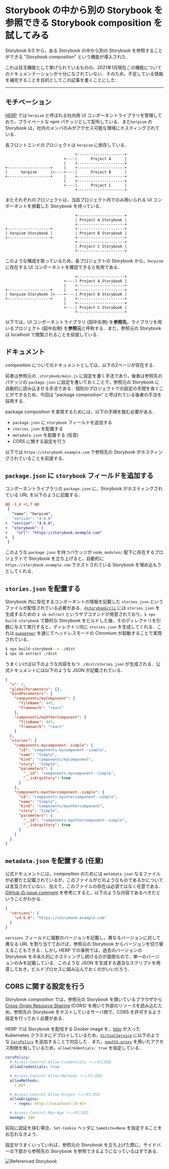# Storybook の中から別の Storybook を参照できる Storybook composition を試してみる

Storybook 6.0 から，ある Storybook の中から別の Storybook を参照することができる "Storybook composition" という機能が導入された．

[](https://storybook.js.org/docs/html/workflows/storybook-composition)

これは目玉機能として挙げられているものの，2021年1月現在この機能についてのドキュメンテーションが十分になされていない．そのため，不足している情報を補完することを目的としてこの記事を書くことにした．

---

## モチベーション

[HERP](https://herp.co.jp/) では `herpism` と呼ばれる社内用 UI コンポーネントライブラリを管理しており，プライベートな npm パケッジとして配布している．また`herpism` の Storybook は，社内のメンバのみがアクセス可能な環境にホスティングされている．

各フロントエンドのプロジェクトは `herpism` に依存している．

```plaintext
                               +---------------------+
                          +----|      Project A      |
                          |    +---------------------+
+-------------------+     |    +---------------------+
|      herpism      |<----+----|      Project B      |
+-------------------+     |    +---------------------+
                          |    +---------------------+
                          +----|      Project C      |
                               +---------------------+
```

またそれぞれのプロジェクトは，当該プロジェクト内でのみ用いられる UI コンポーネントを掲載した Storybook を持っている．

```plaintext
                               +---------------------+
                               | Project A Storybook |
                               +---------------------+
+-------------------+          +---------------------+
| herpism Storybook |          | Project B Storybook |
+-------------------+          +---------------------+
                               +---------------------+
                               | Project C Storybook |
                               +---------------------+
```

このような構成を取っているため，各プロジェクトの Storybook から，`herpism` に存在する UI コンポーネントを確認できると有用である．

```plaintext
                               +---------------------+
                          +----| Project A Storybook |
                          |    +---------------------+
+-------------------+     |    +---------------------+
| herpism Storybook |<----+----| Project B Storybook |
+-------------------+     |    +---------------------+
                          |    +---------------------+
                          +----| Project C Storybook |
                               +---------------------+
```

以下では，UI コンポーネントライブラリ (図中左側) を**参照先**，ライブラリを用いるプロジェクト (図中右側) を**参照元**と呼称する．また，参照元の Storybook は localhost で閲覧されることを前提している．

## ドキュメント

composition についてのドキュメントとしては，以下の2ページが存在する．

[](https://storybook.js.org/docs/html/workflows/storybook-composition)

[](https://storybook.js.org/docs/html/workflows/package-composition)

前者は参照元の `.storybook/main.js` に設定を書く手法であり，後者は参照先のパケッジの `package.json` に設定を書いておくことで，参照元の Storybook に自動的に読み込ませる手法である．個別のプロジェクトでの設定の手間を省くことができるため，今回は "package composition" と呼ばれている後者の手法を採用する．

package composition を実現するためには，以下の手順を踏む必要がある．

- `package.json` に `storybook` フィールドを追加する
- `stories.json` を配置する
- `metadata.json` を配置する (任意)
- CORS に関する設定を行う

以下では `https://storybook.example.com` で参照先の Storybook がホスティングされていることを前提する．

## `package.json` に `storybook` フィールドを追加する

コンポーネントライブラリの `package.json` に，Storybook がホスティングされている URL を以下のように記載する．

```diff
@@ -1,4 +1,7 @@
 {
   "name": "herpism",
-  "version": "4.6.0"
+  "version": "4.6.0",
+  "storybook": {
+    "url": "https://storybook.example.com"
+  }
 }
```

このような `package.json` を持つパケッジが `node_modules/` 配下に存在するプロジェクトで Storybook を立ち上げると，自動的に `https://storybook.example.com` でホストされている Storybook を埋め込もうとしてくれる．

## `stories.json` を配置する

Storybook 内に存在するコンポーネントの情報を記載した `stories.json` というファイルが配信されている必要がある．[`@storybook/cli`](https://www.npmjs.com/package/@storybook/cli) には `stories.json` を生成するための `$ sb extract` というサブコマンドが用意されており，`$ npx build-storybook` で静的な Storybook をビルドした後，そのディレクトリを引数に与えて実行すると，ディレクトリ内に `stories.json` を生成してくれる．これは [`puppeteer`](https://www.npmjs.com/package/puppeteer) を通じてヘッドレスモードの Chromium が起動することで実現されている．

```sh
$ npx build-storybook -o ./dist
$ npx sb extract ./dist
```

うまくいけば以下のような内容をもつ `./dist/stories.json` が生成される．公式ドキュメントには以下のような JSON が記載されている．

```json
{
  "v": 2,
  "globalParameters": {},
  "kindParameters": {
    "components/myComponent": {
      "fileName": 445,
      "framework": "react"
    },
    "components/myOtherComponent": {
      "fileName": 447,
      "framework": "react"
    }
  },
  "stories": {
    "components-mycomponent--simple": {
      "id": "components-mycomponent--simple",
      "name": "Simple",
      "kind": "components/myComponent",
      "story": "Simple",
      "parameters": {
        "__id": "components-mycomponent--simple",
        "__isArgsStory": true
      }
    },
    "components-myothercomponent--simple": {
      "id": "components-myothercomponent--simple",
      "name": "Simple",
      "kind": "components/myothercomponent",
      "story": "Simple",
      "parameters": {
        "__id": "components-myothercomponent--simple",
        "__isArgsStory": true
      }
    }
  }
}
```

## `metadata.json` を配置する (任意)

公式ドキュメントには，composition のためには `metadata.json` なるファイルが必要だと記載されているが，このファイルがどのようなものであるかについては言及されていない．加えて，このファイルの存在は必須ではなく任意である．[GitHub の issue comment](https://github.com/storybookjs/storybook/issues/12202#issuecomment-678864851) を参考にすると，以下のような内容であるべきだということがわかる．

```json
{
  "versions": {
    "v4.6.0": "https://storybook.example.com"
  }
}
```

`versions` フィールドに複数のバージョンを記載し，異なるバージョンに対して異なる URL を割り当てておけば，参照元の Storybook からバージョンを切り替えることもできる．しかし HERP での事例では，過去のバージョンの Storybook を半永久的にホスティングし続けるのが面倒なので，単一のバージョンのみを記載している．このような JSON を生成する適当なスクリプトを用意しておき，ビルドプロセスに組み込んでおくのがいいだろう．

## CORS に関する設定を行う

Storybook composition では，参照元の Storybook を開いているブラウザから [Cross-Origin Resource Sharing](https://developer.mozilla.org/en-US/docs/Web/HTTP/CORS) (CORS) を用いて外部のリソースを読み込むため，参照先の Storybook をホストしているサーバ側で，CORS を許可するよう設定を行っておく必要がある．

HERP では Storybook を配信する Docker image を，[Istio](https://istio.io/) が入った Kubernetes クラスタにデプロイしているため，[`VirtualService`](https://istio.io/latest/docs/reference/config/networking/virtual-service/) に以下のような [`CorsPolicy`](https://istio.io/latest/docs/reference/config/networking/virtual-service/#CorsPolicy) を追加することで対応した．また，[`oauth2-proxy`](https://oauth2-proxy.github.io/oauth2-proxy/) を用いたアクセス制限を施しているため，`allowCredentials: true` を指定している．

```yaml
corsPolicy:
  # Access-Control-Allow-Credentials ヘッダに対応
  allowCredentials: true

  # Access-Control-Allow-Methods ヘッダに対応
  allowMethods:
    - GET

  # Access-Control-Allow-Origin ヘッダに対応
  allowOrigins:
    - regex: http://localhost:[0-9]+

  # Access-Control-Max-Age ヘッダに対応
  maxAge: 24h
```

前段に認証を挟む場合，`Set-Cookie` ヘッダに `SameSite=None` を指定することをお忘れなきよう．

設定がうまくいっていれば，参照元の Storybook を立ち上げた際に，サイドバーの下部から参照先の Storybook を参照できるようになっているはずである．

![Referenced Storybook](https://gyazo.com/05f20860f62f6bee2de9920ce52ef7ed.png)

